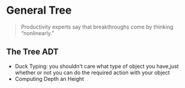 # General Tree
> Productivity experts say that breakthroughs come by thinking “nonlinearly.”
## The Tree ADT
* Duck Typing: you shouldn't care what type of object you have,just whether or not you can do the required action with your object
* Computing Depth an Height
